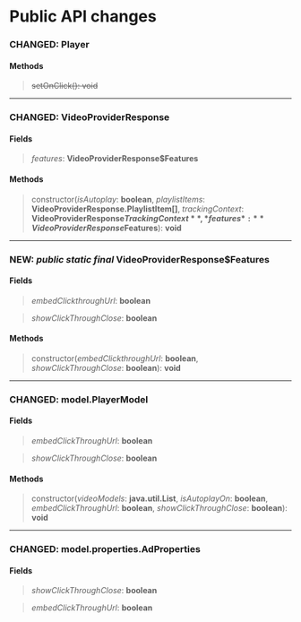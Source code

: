 # Public API changes
### CHANGED:  Player

#### Methods


> ~~setOnClick(): void~~


-----

### CHANGED:  VideoProviderResponse
#### Fields


> *features*: **VideoProviderResponse$Features**


#### Methods


> constructor(*isAutoplay*: **boolean**, *playlistItems*: **VideoProviderResponse.PlaylistItem[]**, *trackingContext*: **VideoProviderResponse$TrackingContext**, *features*: **VideoProviderResponse$Features**): **void**


-----

### NEW: *public* *static* *final* VideoProviderResponse$Features
#### Fields


> *embedClickthroughUrl*: **boolean**

> *showClickThroughClose*: **boolean**


#### Methods


> constructor(*embedClickthroughUrl*: **boolean**, *showClickThroughClose*: **boolean**): **void**


-----

### CHANGED:  model.PlayerModel
#### Fields


> *embedClickThroughUrl*: **boolean**

> *showClickThroughClose*: **boolean**


#### Methods


> constructor(*videoModels*: **java.util.List**, *isAutoplayOn*: **boolean**, *embedClickThroughUrl*: **boolean**, *showClickThroughClose*: **boolean**): **void**


-----

### CHANGED:  model.properties.AdProperties
#### Fields


> *showClickThroughClose*: **boolean**

> *embedClickThroughUrl*: **boolean**


